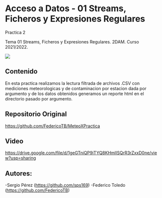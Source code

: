 # Acceso a Datos - 01 Streams, Ficheros y Expresiones Regulares

Practica 2

Tema 01 Streams, Ficheros y Expresiones Regulares. 2DAM. Curso 2021/2022.

![](https://ecdn.teacherspayteachers.com/thumbitem/Bring-Your-Own-Device-Parent-Letter-1416476684/original-348216-1.jpg)

## Contenido

En esta practica realizamos la lectura filtrada de archivos .CSV con mediciones meteorologicas 
y de contaminacion por estacion dada por argumento y de los datos obtenidos generamos un reporte html
en el directorio pasado por argumento.

## Repositorio Original
https://github.com/FedericoTB/MeteoXPractica
## Video
https://drive.google.com/file/d/1geGTniQP9iTYQ8KHmlISQrR3rZxxD0ne/view?usp=sharing

## Autores:
-Sergio Pérez (https://github.com/sps169)
-Federico Toledo (https://github.com/FedericoTB)

